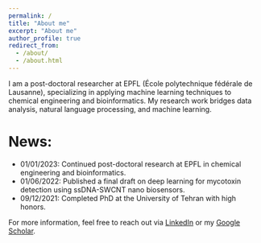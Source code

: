 ```yaml
---
permalink: /
title: "About me"
excerpt: "About me"
author_profile: true
redirect_from: 
  - /about/
  - /about.html
---
```


I am a post-doctoral researcher at EPFL (École polytechnique fédérale de Lausanne), specializing in applying machine learning techniques to chemical engineering and bioinformatics. My research work bridges data analysis, natural language processing, and machine learning.


# News:

* 01/01/2023: Continued post-doctoral research at EPFL in chemical engineering and bioinformatics.
* 01/06/2022: Published a final draft on deep learning for mycotoxin detection using ssDNA-SWCNT nano biosensors.
* 09/12/2021: Completed PhD at the University of Tehran with high honors.

For more information, feel free to reach out via [LinkedIn](https://www.linkedin.com/in/yahyarabbani/) or my [Google Scholar](https://scholar.google.co.in/citations?user=gk2vj4YAAAAJ&hl=en).

